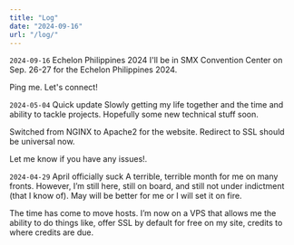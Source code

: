 ```yaml
---
title: "Log"
date: "2024-09-16"
url: "/log/"
---
```


`2024-09-16` Echelon Philippines 2024
I'll be in SMX Convention Center on Sep. 26-27 for the Echelon Philippines 2024.

Ping me. Let's connect!

`2024-05-04` Quick update
Slowly getting my life together and the time and ability to tackle projects. Hopefully some new technical stuff soon.

Switched from NGINX to Apache2 for the website. Redirect to SSL should be universal now.

Let me know if you have any issues!.

`2024-04-29` April officially suck
A terrible, terrible month for me on many fronts. However, I’m still here, still on board, and still not under indictment (that I know of). May will be better for me or I will set it on fire.

The time has come to move hosts. I’m now on a VPS that allows me the ability to do things like, offer SSL by default for free on my site, credits to where credits are due.
